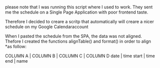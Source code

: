 
please note that I was running this script where I used to work. 
They sent me the schedule on a Single Page Application with poor frontend taste. 
  
Therefore I decided to creare a scritp that automatically will creare a nicer schedule on my Google Calendaraccount
 
When I pasted the schedule from the SPA, the data was not aligned. Thefore I created the functions alignTable() and format() in order to align *as follow: 
 
COLUMN A   |  COLUMN B    | COLUMN C   |  COLUMN D
date       |   time start | time end   |   name
 